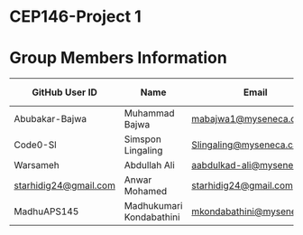 # CEP146-Project 1

# Group Members Information
|GitHub User ID        | Name                   | Email                          | Student Number|
|----------------------|------------------------|------------------------------- |---------------|
|Abubakar-Bajwa        |Muhammad Bajwa          | mabajwa1@myseneca.ca           |122423254      |
|Code0-Sl              |Simspon Lingaling       |Slingaling@myseneca.ca          | 100624253     |
|Warsameh              |Abdullah Ali            | aabdulkad-ali@myseneca.ca      |125022251      |
|starhidig24@gmail.com |Anwar Mohamed           |starhidig24@gmail.com           |106806250      |              
|MadhuAPS145           |Madhukumari Kondabathini|mkondabathini@myseneca.ca       |120536248      |    
